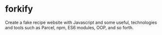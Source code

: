 # forkify
Create a fake recipe website with Javascript and some useful, technologies and tools such as Parcel, npm, ES6 modules, OOP, and so forth.
